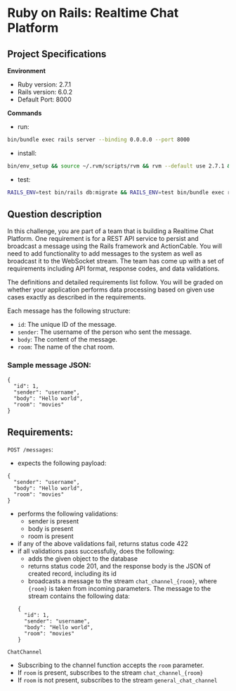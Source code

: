 # Ruby on Rails: Realtime Chat Platform

## Project Specifications

**Environment**  

- Ruby version: 2.7.1
- Rails version: 6.0.2
- Default Port: 8000

**Commands**
- run: 
```bash
bin/bundle exec rails server --binding 0.0.0.0 --port 8000
```
- install: 
```bash
bin/env_setup && source ~/.rvm/scripts/rvm && rvm --default use 2.7.1 && bin/bundle install
```
- test: 
```bash
RAILS_ENV=test bin/rails db:migrate && RAILS_ENV=test bin/bundle exec rspec
```
    
## Question description

In this challenge, you are part of a team that is building a Realtime Chat Platform. One requirement is for a REST API service to persist and broadcast a message using the Rails framework and ActionCable. You will need to add functionality to add messages to the system as well as broadcast it to the WebSocket stream. The team has come up with a set of requirements including API format, response codes, and data validations.

The definitions and detailed requirements list follow. You will be graded on whether your application performs data processing based on given use cases exactly as described in the requirements.

Each message has the following structure:

- `id`: The unique ID of the message.
- `sender`: The username of the person who sent the message.
- `body`: The content of the message.
- `room`: The name of the chat room.

### Sample message JSON:

```
{
  "id": 1,
  "sender": "username",
  "body": "Hello world",
  "room": "movies"
}
```

## Requirements:

`POST /messages`:
- expects the following payload:
```
{
  "sender": "username",
  "body": "Hello world",
  "room": "movies"
}
```
- performs the following validations:
  - sender is present
  - body is present
  - room is present
- if any of the above validations fail, returns status code 422
- if all validations pass successfully, does the following:
  - adds the given object to the database
  - returns status code 201, and the response body is the JSON of created record, including its id
  - broadcasts a message to the stream `chat_channel_{room}`, where `{room}` is taken from incoming parameters. The message to the stream contains the following data:
  ```
  {
    "id": 1,
    "sender": "username",
    "body": "Hello world",
    "room": "movies"
  }
  ```

`ChatChannel`
- Subscribing to the channel function accepts the `room` parameter. 
- If `room` is present, subscribes to the stream `chat_channel_{room}`
- If `room` is not present, subscribes to the stream `general_chat_channel`
